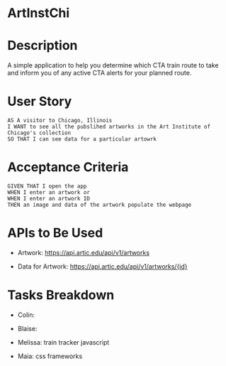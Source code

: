 # ArtInstChi

# Description
A simple application to help you determine which CTA train route to take and inform you of any active CTA alerts for your planned route.

# User Story
```
AS A visitor to Chicago, Illinois
I WANT to see all the pubslihed artworks in the Art Institute of Chicago's collection
SO THAT I can see data for a particular artowrk
```

# Acceptance Criteria
```
GIVEN THAT I open the app
WHEN I enter an artwork or
WHEN I enter an artwork ID
THEN an image and data of the artwork populate the webpage
```

# APIs to Be Used 
- Artwork: https://api.artic.edu/api/v1/artworks

- Data for Artwork: https://api.artic.edu/api/v1/artworks/{id}

# Tasks Breakdown
- Colin: 

- Blaise: 

- Melissa: train tracker javascript

- Maia: css frameworks